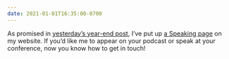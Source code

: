 ```yaml
---
date: 2021-01-01T16:35:00-0700
---
```


As promised in [yesterday’s year-end post][eoy], I’ve put up [a Speaking page][speaking] on my website. If you’d like me to appear on your podcast or speak at your conference, now you know how to get in touch!

[eoy]: https://v5.chriskrycho.com/journal/wrapping-up-2020-and-starting-2021/
[speaking]: https://v5.chriskrycho.com/speaking/